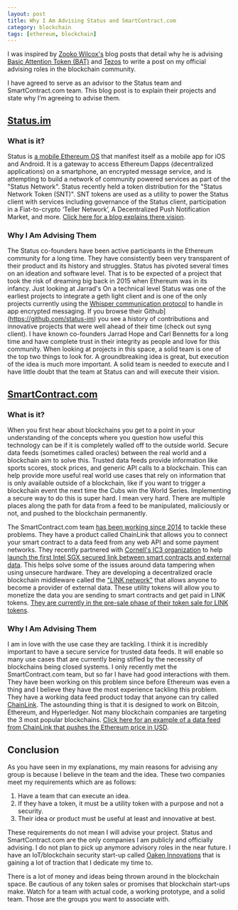 ```yaml
---
layout: post
title: Why I Am Advising Status and SmartContract.com
category: blockchain
tags: [ethereum, blockchain]
---
```


I was inspired by [Zooko Wilcox's](https://twitter.com/zooko/) blog posts that detail why he is advising [Basic Attention Token (BAT)](https://medium.com/@zooko/why-im-advising-the-basic-attention-token-bat-team-7ac47d70da02) and [Tezos](https://medium.com/@zooko/why-im-advising-tezos-a8e04ec1d0d4) to write a post on my official advising roles in the blockchain community.

I have agreed to serve as an advisor to the Status team and SmartContract.com team. This blog post is to explain their projects and state why I’m agreeing to advise them.

## [Status.im](https://status.im/)

### What is it?

Status is [a mobile Ethereum OS](https://blog.status.im/introducing-status-ethereum-918b1447274) that manifest itself as a mobile app for iOS and Android. It is a gateway to access Ethereum Dapps (decentralized applications) on a smartphone, an encrypted message service, and is attempting to build a network of community powered services as part of the "Status Network". Status recently held a token distribution for the "Status Network Token (SNT)". SNT tokens are used as a utility to power the Status client with services including governance of the Status client, participation in a Fiat-to-crypto ‘Teller Network’, A Decentralized Push Notification Market, and more. [Click here for a blog explains there vision](https://blog.status.im/announcing-the-status-network-c6dd18e770e).

### Why I Am Advising Them
The Status co-founders have been active participants in the Ethereum community for a long time. They have consistently been very transparent of their product and its history and struggles. Status has pivoted several times on an ideation and software level. That is to be expected of a project that took the risk of dreaming big back in 2015 when Ethereum was in its infancy. Just looking at Jarrad's On a technical level Status was one of the earliest projects to integrate a geth light client and is one of the only projects currently using the [Whisper communication protocol](https://github.com/ethereum/wiki/wiki/Whisper) to handle in app encrypted messaging. If you browse their Github](https://github.com/status-im) you see a history of contributions and innovative projects that were well ahead of their time (check out syng client). I have known co-founders Jarrad Hope and Carl Bennetts for a long time and have complete trust in their integrity as people and love for this community. When looking at projects in this space, a solid team is one of the top two things to look for. A groundbreaking idea is great, but execution of the idea is much more important. A solid team is needed to execute and I have little doubt that the team at Status can and will execute their vision.

## [SmartContract.com](https://smartcontract.com/)

### What is it?

When you first hear about blockchains you get to a point in your understanding of the concepts where you question how useful this technology can be if it is completely walled off to the outside world. Secure data feeds (sometimes called oracles) between the real world and a blockchain aim to solve this. Trusted data feeds provide information like sports scores, stock prices, and generic API calls to a blockchain. This can help provide more useful real world use cases that rely on information that is only available outside of a blockchain, like if you want to trigger a blockchain event the next time the Cubs win the World Series. Implementing a secure way to do this is super hard. I mean very hard. There are multiple places along the path for data from a feed to be manipulated, maliciously or not, and pushed to the blockchain permanently.

The SmartContract.com team [has been working since 2014](https://www.coindesk.com/new-blockchain-startup-brings-contracts-digital-age/) to tackle these problems. They have a product called ChainLink that allows you to connect your smart contract to a data feed from any web API and some payment networks. They recently partnered with [Cornell's IC3 organization](http://www.initc3.org/) to help [launch the first Intel SGX secured link between smart contracts and external data](https://create.smartcontract.com/#/contracts/cc3ea3c76b5a60f171e0eaf223146f34?tab=info). This helps solve some of the issues around data tampering when using unsecure hardware. They are developing a decentralized oracle blockchain middleware called the ["LINK network"](https://smartcontract.com/link) that allows anyone to become a provider of external data. These utility tokens will allow you to monetize the data you are sending to smart contracts and get paid in LINK tokens. [They are currently in the pre-sale phase of their token sale for LINK tokens](https://smartcontract.com/link).

### Why I Am Advising Them
I am in love with the use case they are tackling. I think it is incredibly important to have a secure service for trusted data feeds. It will enable so many use cases that are currently being stifled by the necessity of blockchains being closed systems. I only recently met the SmartContract.com team, but so far I have had good interactions with them. They have been working on this problem since before Ethereum was even a thing and I believe they have the most experience tackling this problem. They have a working data feed product today that anyone can try called [ChainLink](https://create.smartcontract.com/#/signup).  The astounding thing is that it is designed to work on Bitcoin, Ethereum, and Hyperledger. Not many blockchain companies are targeting the 3 most popular blockchains. [Click here for an example of a data feed from ChainLink that pushes the Ethereum price in USD](https://create.smartcontract.com/#/contracts/cc3ea3c76b5a60f171e0eaf223146f34?tab=info).

## Conclusion
As you have seen in my explanations, my main reasons for advising any group is because I believe in the team and the idea. These two companies meet my requirements which are as follows:

1. Have a team that can execute an idea.
2. If they have a token, it must be a utility token with a purpose and not a security.
3. Their idea or product must be useful at least and innovative at best.

These requirements do not mean I will advise your project. Status and SmartContract.com are the only companies I am publicly and officially advising. I do not plan to pick up anymore advisory roles in the near future. I have an IoT/blockchain security start-up called [Oaken Innovations](oakeninnovations.com) that is gaining a lot of traction that I dedicate my time to.

There is a lot of money and ideas being thrown around in the blockchain space. Be cautious of any token sales or promises that blockchain start-ups make. Watch for a team with actual code, a working prototype, and a solid team. Those are the groups you want to associate with.
